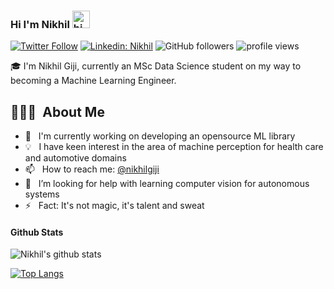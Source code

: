 ### Hi I'm Nikhil <img src="https://user-images.githubusercontent.com/1303154/88677602-1635ba80-d120-11ea-84d8-d263ba5fc3c0.gif" width="28px" alt="hi">

[![Twitter Follow](https://img.shields.io/twitter/follow/NikhilGiji?label=Follow)](https://twitter.com/intent/follow?screen_name=NikhilGiji)
[![Linkedin: Nikhil](https://img.shields.io/badge/-Nikhil-blue?style=flat-square&logo=Linkedin&logoColor=white&link=https://www.linkedin.com/in/nikhilfrancisgiji/)](https://www.linkedin.com/in/nikhilfrancisgiji/)
![GitHub followers](https://img.shields.io/github/followers/nikhilgiji?label=Follow&style=social)
<img alt = "profile views" src="https://komarev.com/ghpvc/?username=nikhilgiji&color=brightgreen">  

🎓 I'm Nikhil Giji, currently an MSc Data Science student on my way to becoming a Machine Learning Engineer.

## 👨🏻‍💻 &nbsp;About Me

- 🔭 &nbsp; I'm currently working on developing an opensource ML library
- :bulb: &nbsp; I have keen interest in the area of machine perception for health care and automotive domains
- 📫 &nbsp; How to reach me: [@nikhilgiji](https://twitter.com/NikhilGiji)
- 🤔 &nbsp; I’m looking for help with learning computer vision for autonomous systems
- ⚡ &nbsp; Fact: It's not magic, it's talent and sweat

#### Github Stats

![Nikhil's github stats](https://github-readme-stats.vercel.app/api?username=nikhilgiji&count_private=true&theme=tokyonight&hide=contribs,prs) 

[![Top Langs](https://github-readme-stats.vercel.app/api/top-langs/?username=nikhilgiji&layout=compact)](https://github.com/nikhilgiji/github-readme-stats)
